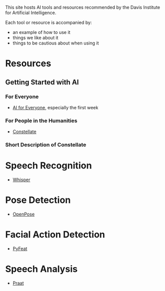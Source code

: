 This site hosts AI tools and resources recommended by the Davis Institute for Artificial Intelligence.

Each tool or resource is accompanied by:
* an example of how to use it
* things we like about it
* things to be cautious about when using it

# Resources

## Getting Started with AI

### For Everyone

* [AI for Everyone](https://www.coursera.org/learn/ai-for-everyone), especially the first week

### For People in the Humanities

* [Constellate](https://constellate.org/)

### Short Description of Constellate

# Speech Recognition

* [Whisper](https://github.com/davisinstai/ai-resources/blob/2ae081cdc9c40d55e17a0d79db8d23c0c23f9061/docs/notebooks/FiveMinutesWithAI_Whisper.ipynb)

# Pose Detection

* [OpenPose](https://github.com/davisinstai/ai-resources/blob/cf0ca7c3be7be5e6f2614dd67cd86fafc452b89f/docs/notebooks/FiveMinutesWithAI-OpenPose.ipynb)

# Facial Action Detection

* [PyFeat](https://github.com/davisinstai/ai-resources/blob/2ae081cdc9c40d55e17a0d79db8d23c0c23f9061/docs/notebooks/FiveMinutesWithAI-Pyfeat.ipynb)

# Speech Analysis

* [Praat](https://github.com/davisinstai/ai-resources/blob/2ae081cdc9c40d55e17a0d79db8d23c0c23f9061/docs/notebooks/FiveMinuteswithAI-Praat.ipynb)
